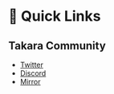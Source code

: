# 🔗 Quick Links

## Takara Community

* [Twitter](https://x.com/TakaraLend)
* [Discord](https://discord.com/invite/WPQjz3jqaN)
* [Mirror](https://mirror.xyz/0x6C4AF8f4822e4dA0E4BC2D892c0433D6880c34b2)
